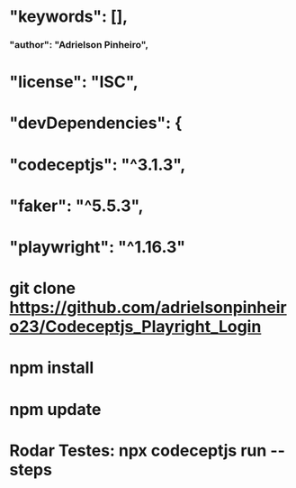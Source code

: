 #   "keywords": [],
###  "author": "Adrielson Pinheiro",
# "license": "ISC",
#  "devDependencies": {
#    "codeceptjs": "^3.1.3",
#    "faker": "^5.5.3",
#    "playwright": "^1.16.3"

#   git clone https://github.com/adrielsonpinheiro23/Codeceptjs_Playright_Login
#   npm install
#   npm update
#
#   Rodar Testes: npx codeceptjs run --steps
#
#
#
#
#
#
#
#